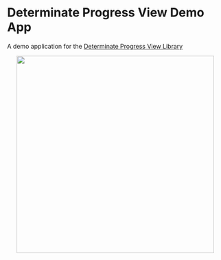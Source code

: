 # Determinate Progress View Demo App

A demo application for the [Determinate Progress View Library](https://github.com/owl-93/DeterminateProgressView)
<p align="center">
 <img width="460" src="https://imgur.com/SiK0GlW.jpg">
</p>